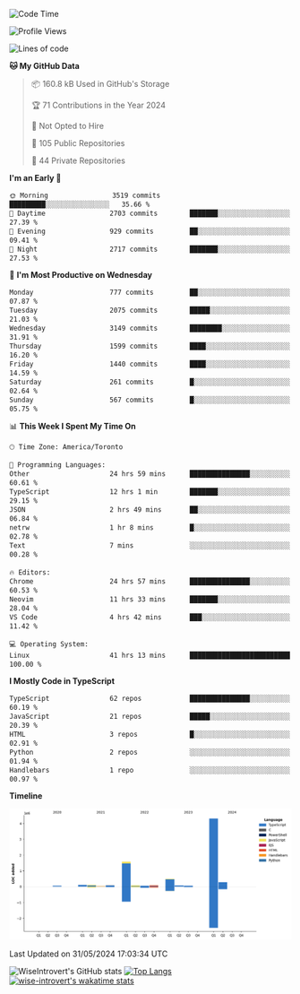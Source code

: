 <!--START_SECTION:waka-->
![Code Time](http://img.shields.io/badge/Code%20Time-1%2C651%20hrs%2034%20mins-blue)

![Profile Views](http://img.shields.io/badge/Profile%20Views-1-blue)

![Lines of code](https://img.shields.io/badge/From%20Hello%20World%20I%27ve%20Written-7.4%20million%20lines%20of%20code-blue)

**🐱 My GitHub Data** 

> 📦 160.8 kB Used in GitHub's Storage 
 > 
> 🏆 71 Contributions in the Year 2024
 > 
> 🚫 Not Opted to Hire
 > 
> 📜 105 Public Repositories 
 > 
> 🔑 44 Private Repositories 
 > 
**I'm an Early 🐤** 

```text
🌞 Morning                3519 commits        █████████░░░░░░░░░░░░░░░░   35.66 % 
🌆 Daytime                2703 commits        ███████░░░░░░░░░░░░░░░░░░   27.39 % 
🌃 Evening                929 commits         ██░░░░░░░░░░░░░░░░░░░░░░░   09.41 % 
🌙 Night                  2717 commits        ███████░░░░░░░░░░░░░░░░░░   27.53 % 
```
📅 **I'm Most Productive on Wednesday** 

```text
Monday                   777 commits         ██░░░░░░░░░░░░░░░░░░░░░░░   07.87 % 
Tuesday                  2075 commits        █████░░░░░░░░░░░░░░░░░░░░   21.03 % 
Wednesday                3149 commits        ████████░░░░░░░░░░░░░░░░░   31.91 % 
Thursday                 1599 commits        ████░░░░░░░░░░░░░░░░░░░░░   16.20 % 
Friday                   1440 commits        ████░░░░░░░░░░░░░░░░░░░░░   14.59 % 
Saturday                 261 commits         █░░░░░░░░░░░░░░░░░░░░░░░░   02.64 % 
Sunday                   567 commits         █░░░░░░░░░░░░░░░░░░░░░░░░   05.75 % 
```


📊 **This Week I Spent My Time On** 

```text
🕑︎ Time Zone: America/Toronto

💬 Programming Languages: 
Other                    24 hrs 59 mins      ███████████████░░░░░░░░░░   60.61 % 
TypeScript               12 hrs 1 min        ███████░░░░░░░░░░░░░░░░░░   29.15 % 
JSON                     2 hrs 49 mins       ██░░░░░░░░░░░░░░░░░░░░░░░   06.84 % 
netrw                    1 hr 8 mins         █░░░░░░░░░░░░░░░░░░░░░░░░   02.78 % 
Text                     7 mins              ░░░░░░░░░░░░░░░░░░░░░░░░░   00.28 % 

🔥 Editors: 
Chrome                   24 hrs 57 mins      ███████████████░░░░░░░░░░   60.53 % 
Neovim                   11 hrs 33 mins      ███████░░░░░░░░░░░░░░░░░░   28.04 % 
VS Code                  4 hrs 42 mins       ███░░░░░░░░░░░░░░░░░░░░░░   11.42 % 

💻 Operating System: 
Linux                    41 hrs 13 mins      █████████████████████████   100.00 % 
```

**I Mostly Code in TypeScript** 

```text
TypeScript               62 repos            ███████████████░░░░░░░░░░   60.19 % 
JavaScript               21 repos            █████░░░░░░░░░░░░░░░░░░░░   20.39 % 
HTML                     3 repos             █░░░░░░░░░░░░░░░░░░░░░░░░   02.91 % 
Python                   2 repos             ░░░░░░░░░░░░░░░░░░░░░░░░░   01.94 % 
Handlebars               1 repo              ░░░░░░░░░░░░░░░░░░░░░░░░░   00.97 % 
```



**Timeline**

![Lines of Code chart](https://raw.githubusercontent.com/wise-introvert/wise-introvert/master/assets/bar_graph.png)


 Last Updated on 31/05/2024 17:03:34 UTC
<!--END_SECTION:waka-->

![WiseIntrovert's GitHub stats](https://github-readme-stats.vercel.app/api?username=wise-introvert&count_private=true&show_icons=true)
[![Top Langs](https://github-readme-stats.vercel.app/api/top-langs/?username=wise-introvert&langs_count=10)](https://github.com/anuraghazra/github-readme-stats)
[![wise-introvert's wakatime stats](https://github-readme-stats.vercel.app/api/wakatime?username=wiseintrovert)](https://github.com/anuraghazra/github-readme-stats)
